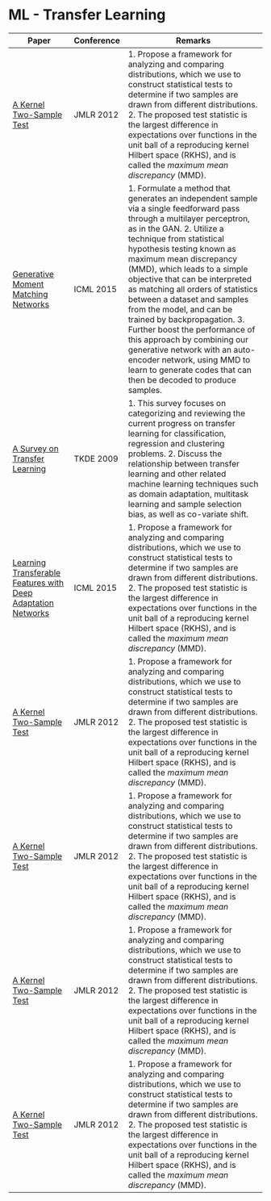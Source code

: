 # ML - Transfer Learning
|Paper|Conference|Remarks
|--|--|--|
|[A Kernel Two-Sample Test](http://www.jmlr.org/papers/volume13/gretton12a/gretton12a.pdf)|JMLR 2012| 1. Propose a framework for analyzing and comparing distributions, which we use to construct statistical tests to determine if two samples are drawn from different distributions. 2. The proposed test statistic is the largest difference in expectations over functions in the unit ball of a reproducing kernel Hilbert space (RKHS), and is called the _maximum mean discrepancy_ (MMD).|
|[Generative Moment Matching Networks](https://arxiv.org/abs/1502.02761)|ICML 2015| 1. Formulate a method that generates an independent sample via a single feedforward pass through a multilayer perceptron, as in the GAN. 2. Utilize a technique from statistical hypothesis testing known as maximum mean discrepancy (MMD), which leads to a simple objective that can be interpreted as matching all orders of statistics between a dataset and samples from the model, and can be trained by backpropagation. 3. Further boost the performance of this approach by combining our generative network with an auto-encoder network, using MMD to learn to generate codes that can then be decoded to produce samples.|
|[A Survey on Transfer Learning](https://www.cse.ust.hk/~qyang/Docs/2009/tkde_transfer_learning.pdf)|TKDE 2009| 1. This survey focuses on categorizing and reviewing the current progress on transfer learning for classification, regression and clustering problems. 2. Discuss the relationship between transfer learning and other related machine learning techniques such as domain adaptation, multitask learning and sample selection bias, as well as co-variate shift.|
|[Learning Transferable Features with Deep Adaptation Networks](https://arxiv.org/abs/1502.02791)|ICML 2015| 1. Propose a framework for analyzing and comparing distributions, which we use to construct statistical tests to determine if two samples are drawn from different distributions. 2. The proposed test statistic is the largest difference in expectations over functions in the unit ball of a reproducing kernel Hilbert space (RKHS), and is called the _maximum mean discrepancy_ (MMD).|
|[A Kernel Two-Sample Test](http://www.jmlr.org/papers/volume13/gretton12a/gretton12a.pdf)|JMLR 2012| 1. Propose a framework for analyzing and comparing distributions, which we use to construct statistical tests to determine if two samples are drawn from different distributions. 2. The proposed test statistic is the largest difference in expectations over functions in the unit ball of a reproducing kernel Hilbert space (RKHS), and is called the _maximum mean discrepancy_ (MMD).|
|[A Kernel Two-Sample Test](http://www.jmlr.org/papers/volume13/gretton12a/gretton12a.pdf)|JMLR 2012| 1. Propose a framework for analyzing and comparing distributions, which we use to construct statistical tests to determine if two samples are drawn from different distributions. 2. The proposed test statistic is the largest difference in expectations over functions in the unit ball of a reproducing kernel Hilbert space (RKHS), and is called the _maximum mean discrepancy_ (MMD).|
|[A Kernel Two-Sample Test](http://www.jmlr.org/papers/volume13/gretton12a/gretton12a.pdf)|JMLR 2012| 1. Propose a framework for analyzing and comparing distributions, which we use to construct statistical tests to determine if two samples are drawn from different distributions. 2. The proposed test statistic is the largest difference in expectations over functions in the unit ball of a reproducing kernel Hilbert space (RKHS), and is called the _maximum mean discrepancy_ (MMD).|
|[A Kernel Two-Sample Test](http://www.jmlr.org/papers/volume13/gretton12a/gretton12a.pdf)|JMLR 2012| 1. Propose a framework for analyzing and comparing distributions, which we use to construct statistical tests to determine if two samples are drawn from different distributions. 2. The proposed test statistic is the largest difference in expectations over functions in the unit ball of a reproducing kernel Hilbert space (RKHS), and is called the _maximum mean discrepancy_ (MMD).|
<!--stackedit_data:
eyJoaXN0b3J5IjpbMjc5NjcwMDc2LDczMDk5ODExNl19
-->